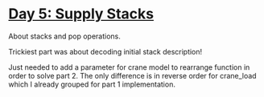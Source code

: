 # [Day 5: Supply Stacks](https://adventofcode.com/2022/day/5)

About stacks and pop operations.

Trickiest part was about decoding initial stack description!

Just needed to add a parameter for crane model to rearrange function in order to solve part 2. 
The only difference is in reverse order for crane_load which I already grouped for part 1 implementation.
